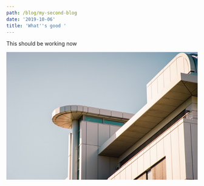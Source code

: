 ```yaml
---
path: /blog/my-second-blog
date: '2019-10-06'
title: 'What''s good '
---
```

This should be working now

![](/static/assets/architecture-blue-sky-building-2976176.jpg)
